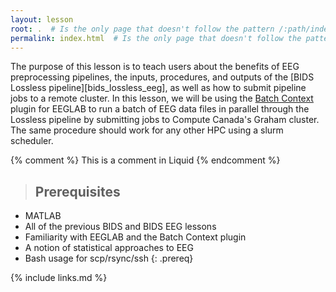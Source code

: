 ```yaml
---
layout: lesson
root: .  # Is the only page that doesn't follow the pattern /:path/index.html
permalink: index.html  # Is the only page that doesn't follow the pattern /:path/index.html
---
```

The purpose of this lesson is to teach users about the benefits of EEG preprocessing pipelines, the inputs, procedures, and outputs of the [BIDS Lossless pipeline][bids_lossless_eeg], as well as how to submit pipeline jobs to a remote cluster. In this lesson, we will be using the [Batch Context](https://github.com/BUCANL/Batch-Context) plugin for EEGLAB to run a batch of EEG data files in parallel through the Lossless pipeline by submitting jobs to Compute Canada's Graham cluster. The same procedure should work for any other HPC using a slurm scheduler.

<!-- this is an html comment -->

{% comment %} This is a comment in Liquid {% endcomment %}

> ## Prerequisites
- MATLAB
- All of the previous BIDS and BIDS EEG lessons
- Familiarity with EEGLAB and the Batch Context plugin
- A notion of statistical approaches to EEG
- Bash usage for scp/rsync/ssh
{: .prereq}

{% include links.md %}
